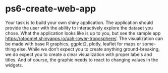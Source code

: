# ps6-create-web-app
Your task is to build your own shiny application. The application should provide the user with the
ability to interactively explore the dataset you chose. What the application looks like is up to you,
but see the sample app https://otoomet.shinyapps.io/uah-lower-troposphere/.
The visualization can be made with base R graphics, ggplot2, plotly, leaflet for maps or some-
thing else. While we don’t expect you to create anything ground-breaking, we do expect you to
create a clear visualization with proper labels and titles. And of course, the graphic needs to react
to changing values in the widgets.
